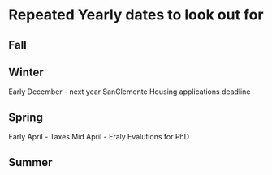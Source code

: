 # Repeated Yearly dates to look out for


## Fall



## Winter
Early December - next year SanClemente Housing applications deadline


## Spring
Early April - Taxes
Mid April - Eraly Evalutions for PhD


## Summer
